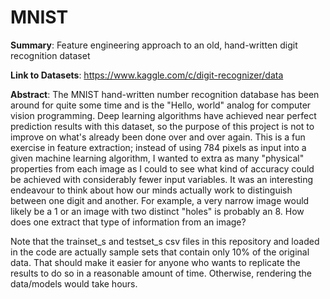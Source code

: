 # MNIST

<b>Summary</b>:  Feature engineering approach to an old, hand-written digit recognition dataset

<b>Link to Datasets</b>:  https://www.kaggle.com/c/digit-recognizer/data

<b>Abstract</b>:  The MNIST hand-written number recognition database has been around for quite some time and is the "Hello, world" analog for computer vision programming.  Deep learning algorithms have achieved near perfect prediction results with this dataset, so the purpose of this project is not to improve on what's already been done over and over again.  This is a fun exercise in feature extraction; instead of using 784 pixels as input into a given machine learning algorithm, I wanted to extra as many "physical" properties from each image as I could to see what kind of accuracy could be achieved with considerably fewer input variables.  It was an interesting endeavour to think about how our minds actually work to distinguish between one digit and another.  For example, a very narrow image would likely be a 1 or an image with two distinct "holes" is probably an 8.  How does one extract that type of information from an image?

Note that the trainset_s and testset_s csv files in this repository and loaded in the code are actually sample sets that contain only 10% of the original data.  That should make it easier for anyone who wants to replicate the results to do so in a reasonable amount of time.  Otherwise, rendering the data/models would take hours.
